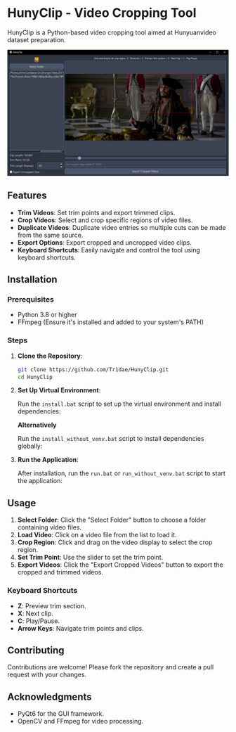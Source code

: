 
# HunyClip - Video Cropping Tool

HunyClip is a Python-based video cropping tool aimed at Hunyuanvideo dataset preparation.


![Screenshot](screenshot.jpg) 

## Features

- **Trim Videos**: Set trim points and export trimmed clips.
- **Crop Videos**: Select and crop specific regions of video files.
- **Duplicate Videos**: Duplicate video entries so multiple cuts can be made from the same source.
- **Export Options**: Export cropped and uncropped video clips.
- **Keyboard Shortcuts**: Easily navigate and control the tool using keyboard shortcuts.

## Installation

### Prerequisites

- Python 3.8 or higher
- FFmpeg (Ensure it's installed and added to your system's PATH)


### Steps

1. **Clone the Repository**:
      ```bash
      git clone https://github.com/Tr1dae/HunyClip.git
      cd HunyClip
      ```

2. **Set Up Virtual Environment**:
 
   Run the `install.bat` script to set up the virtual environment and install dependencies:

   **Alternatively**

   Run the `install_without_venv.bat` script to install dependencies globally:

3. **Run the Application**:
   
   After installation, run the `run.bat` or `run_without_venv.bat` script to start the application:


## Usage

1. **Select Folder**: Click the "Select Folder" button to choose a folder containing video files.
2. **Load Video**: Click on a video file from the list to load it.
3. **Crop Region**: Click and drag on the video display to select the crop region.
4. **Set Trim Point**: Use the slider to set the trim point.
5. **Export Videos**: Click the "Export Cropped Videos" button to export the cropped and trimmed videos.

### Keyboard Shortcuts

- **Z**: Preview trim section.
- **X**: Next clip.
- **C**: Play/Pause.
- **Arrow Keys**: Navigate trim points and clips.

## Contributing

Contributions are welcome! Please fork the repository and create a pull request with your changes.

## Acknowledgments

- PyQt6 for the GUI framework.
- OpenCV and FFmpeg for video processing.

